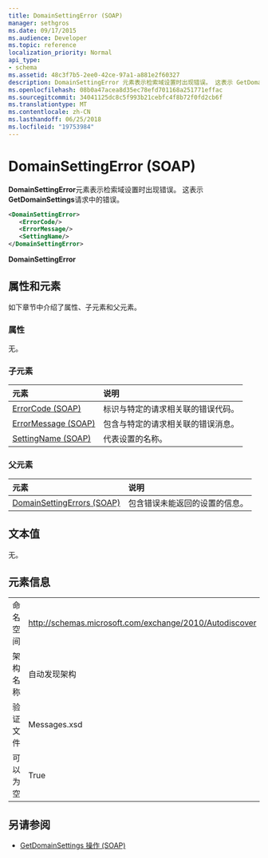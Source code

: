 ```yaml
---
title: DomainSettingError (SOAP)
manager: sethgros
ms.date: 09/17/2015
ms.audience: Developer
ms.topic: reference
localization_priority: Normal
api_type:
- schema
ms.assetid: 48c3f7b5-2ee0-42ce-97a1-a881e2f60327
description: DomainSettingError 元素表示检索域设置时出现错误。 这表示 GetDomainSettings 请求中的错误。
ms.openlocfilehash: 08b0a47acea8d35ec78efd701168a251771effac
ms.sourcegitcommit: 34041125dc8c5f993b21cebfc4f8b72f0fd2cb6f
ms.translationtype: MT
ms.contentlocale: zh-CN
ms.lasthandoff: 06/25/2018
ms.locfileid: "19753984"
---
```

# <a name="domainsettingerror-soap"></a>DomainSettingError (SOAP)

**DomainSettingError**元素表示检索域设置时出现错误。 这表示**GetDomainSettings**请求中的错误。 
  
```XML
<DomainSettingError>
   <ErrorCode/>
   <ErrorMessage/>
   <SettingName/>
</DomainSettingError>
```

 **DomainSettingError**
## <a name="attributes-and-elements"></a>属性和元素

如下章节中介绍了属性、子元素和父元素。
  
### <a name="attributes"></a>属性

无。
  
### <a name="child-elements"></a>子元素

|**元素**|**说明**|
|:-----|:-----|
|[ErrorCode (SOAP)](errorcode-soap.md) <br/> |标识与特定的请求相关联的错误代码。  <br/> |
|[ErrorMessage (SOAP)](errormessage-soap.md) <br/> |包含与特定的请求相关联的错误消息。  <br/> |
|[SettingName (SOAP)](settingname-soap.md) <br/> |代表设置的名称。  <br/> |
   
### <a name="parent-elements"></a>父元素

|**元素**|**说明**|
|:-----|:-----|
|[DomainSettingErrors (SOAP)](domainsettingerrors-soap.md) <br/> |包含错误未能返回的设置的信息。  <br/> |
   
## <a name="text-value"></a>文本值

无。
  
## <a name="element-information"></a>元素信息

|||
|:-----|:-----|
|命名空间  <br/> |http://schemas.microsoft.com/exchange/2010/Autodiscover  <br/> |
|架构名称  <br/> |自动发现架构  <br/> |
|验证文件  <br/> |Messages.xsd  <br/> |
|可以为空  <br/> |True  <br/> |
   
## <a name="see-also"></a>另请参阅

- [GetDomainSettings 操作 (SOAP)](getdomainsettings-operation-soap.md)

